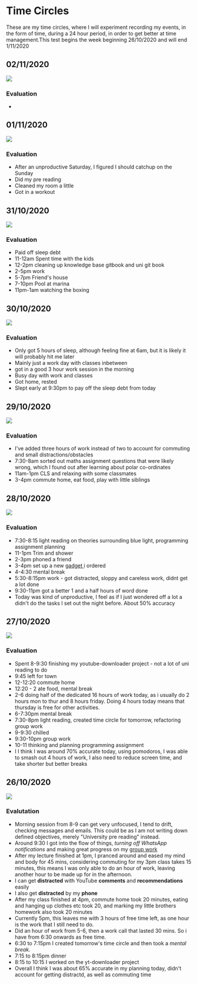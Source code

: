 # Time Circles

These are my time circles, where I will experiment recording my events, in the form of time, during a 24 hour period, in order to get better at time management.This test begins the week beginning 26/10/2020 and will end  1/11/2020

## 02/11/2020

![](.gitbook/assets/prediction-02-11-2020.png)

### Evaluation

* 
## 01/11/2020

![](.gitbook/assets/prediction-01-11-2020.png)

### Evaluation

* After an unproductive Saturday, I figured I should catchup on the Sunday
* Did my pre reading
* Cleaned my room a little
* Got in a workout

## 31/10/2020

![](.gitbook/assets/prediction-31-10-2020.png)

### Evaluation

* Paid off sleep debt
* 11-12am Spent time with the kids
* 12-2pm cleaning up knowledge base gitbook and uni git book
* 2-5pm work
* 5-7pm Friend's house
* 7-10pm Pool at marina
* 11pm-1am watching the boxing

## 30/10/2020

![](.gitbook/assets/prediction-30-10-2020.png)

### Evaluation

* Only got 5 hours of sleep, although feeling fine at 6am, but it is likely it will probably hit me later
* Mainly just a work day with classes inbetween
* got in a good 3 hour work session in the morning
* Busy day with work and classes
* Got home, rested
* Slept early at 9:30pm to pay off the sleep debt from today

## 29/10/2020

![](.gitbook/assets/prediction-29-10-2020.png.png)

### Evaluation

* I've added three hours of work instead of two to account for commuting and small distractions/obstacles
* 7:30-8am sorted out maths assignment questions that were likely wrong, which I found out after learning about polar co-ordinates
* 11am-1pm CLS and relaxing with some classmates
* 3-4pm commute home, eat food, play with little siblings

## 28/10/2020

![](.gitbook/assets/prediction-28-10-2020.png)

### Evaluation

* 7:30-8:15 light reading on theories surrounding blue light, programming assignment planning
* 11-1pm Trim and shower
* 2-3pm phoned a friend
* 3-4pm set up a new [gadget ](https://www.amazon.co.uk/gp/product/B074W8YPK3/ref=ppx_yo_dt_b_asin_title_o00_s00?ie=UTF8&psc=1)i ordered
* 4-4:30 mental break
* 5:30-8:15pm work - got distracted, sloppy and careless work, didnt get a lot done
* 9:30-11pm got a better 1 and a half hours of word done
* Today was kind of unproductive, I feel as if I just wondered off a lot a didn't do the tasks I set out the night before. About 50% accuracy

## 27/10/2020

![](.gitbook/assets/prediction-27-10-2020%20%281%29.png)

### Evaluation

* Spent 8-9:30 finishing my youtube-downloader project - not a lot of uni reading to do
* 9:45 left for town
* 12-12:20 commute home
* 12:20 - 2 ate food, mental break
* 2-6 doing half of the dedicated 16 hours of work today, as i usually do 2 hours mon to thur and 8 hours friday. Doing 4 hours today means that thursday is free for other activities.
* 6-7:30pm  mental break
* 7:30-8pm light reading, created time circle for tomorrow, refactoring group work
* 9-9:30 chilled
* 9:30-10pm group work
* 10-11 thinking and planning programming assignment
* I I think I was around 70% accurate today, using pomodoros, I was able to smash out 4 hours of work, I also need to reduce screen time, and take shorter but better breaks

## 26/10/2020

![](.gitbook/assets/prediction-26-10-2020.png)

### Evalutation

* Morning session from 8-9 can get very unfocused, I tend to drift, checking messages and emails. This could be as I am not writing down defined objectives, merely "University pre reading" instead.
* Around 9:30 I got into the flow of things, _turning off WhatsApp notifications_ and making great progress on my [group work](assesments/group-work/)
* After my lecture finished at 1pm, I pranced around and eased my mind and body for 45 mins, considering commuting for my 3pm class takes 15 minutes, this means I was only able to do an hour of work, leaving another hour to be made up for in the afternoon.
* I can get **distracted** with YouTube **comments** and **recommendations** easily
* I also get **distracted** by my **phone**
* After my class finished at 4pm, commute home took 20 minutes, eating and hanging up clothes etc took 20, and marking my little brothers homework also took 20 minutes
* Currently 5pm, this leaves me with 3 hours of free time left, as one hour is the work that I still need to do.
* Did an hour of work from 5-6, then a work call that lasted 30 mins. So i have from 6:30 onwards as free time.
* 6:30 to 7:15pm I created tomorrow's time circle and then took a _mental break._
* 7:15 to 8:15pm dinner
* 8:15 to 10:15 I worked on the yt-downloader project
* Overall I think I was about 65% accurate in my planning today, didn't account for getting distractd, as well as commuting time


